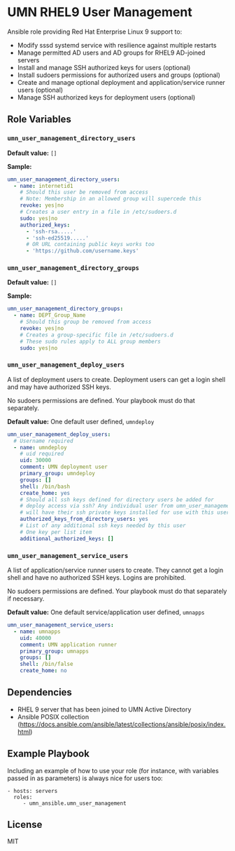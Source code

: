 UMN RHEL9 User Management
=========
Ansible role providing Red Hat Enterprise Linux 9 support to:

* Modify sssd systemd service with resilience against multiple restarts
* Manage permitted AD users and AD groups for RHEL9 AD-joined servers
* Install and manage SSH authorized keys for users (optional)
* Install sudoers permissions for authorized users and groups (optional)
* Create and manage optional deployment and application/service runner users (optional)
* Manage SSH authorized keys for deployment users (optional)

Role Variables
--------------

### `umn_user_management_directory_users`
**Default value:** `[]`

**Sample:**
```yaml
umn_user_management_directory_users:
  - name: internetid1
    # Should this user be removed from access
    # Note: Membership in an allowed group will supercede this
    revoke: yes|no
    # Creates a user entry in a file in /etc/sudoers.d
    sudo: yes|no
    authorized_keys:
      - 'ssh-rsa.....'
      - 'ssh-ed25519.....'
      # OR URL containing public keys works too
      - 'https://github.com/username.keys'
```

### `umn_user_management_directory_groups`
**Default value:** `[]`

**Sample:**
```yaml
umn_user_management_directory_groups:
  - name: DEPT_Group_Name
    # Should this group be removed from access
    revoke: yes|no
    # Creates a group-specific file in /etc/sudoers.d
    # These sudo rules apply to ALL group members
    sudo: yes|no
```

### `umn_user_management_deploy_users`
A list of deployment users to create. Deployment users can get a login shell
and may have authorized SSH keys.

No sudoers permissions are defined. Your playbook must do that separately.

**Default value:** One default user defined, `umndeploy`
```yaml
umn_user_management_deploy_users:
  # Username required
  - name: umndeploy
    # uid required
    uid: 30000
    comment: UMN deployment user
    primary_group: umndeploy
    groups: []
    shell: /bin/bash
    create_home: yes
    # Should all ssh keys defined for directory users be added for
    # deploy access via ssh? Any individual user from umn_user_management_directory_users
    # will have their ssh private keys installed for use with this user
    authorized_keys_from_directory_users: yes
    # List of any additional ssh keys needed by this user
    # One key per list item
    additional_authorized_keys: []
```

### `umn_user_management_service_users`
A list of application/service runner users to create. They cannot get a login shell
and have no authorized SSH keys. Logins are prohibited.

No sudoers permissions are defined. Your playbook must do that separately if necessary.

**Default value:** One default service/application user defined, `umnapps`
```yaml
umn_user_management_service_users:
  - name: umnapps
    uid: 40000
    comment: UMN application runner
    primary_group: umnapps
    groups: []
    shell: /bin/false
    create_home: no
```

Dependencies
------------

* RHEL 9 server that has been joined to UMN Active Directory
* Ansible POSIX collection (https://docs.ansible.com/ansible/latest/collections/ansible/posix/index.html)

Example Playbook
----------------

Including an example of how to use your role (for instance, with variables passed in as parameters) is always nice for users too:

    - hosts: servers
      roles:
         - umn_ansible.umn_user_management

License
-------

MIT


